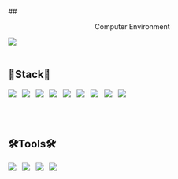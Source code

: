 <!--![header](https://capsule-render.vercel.app/api?type=soft&color=hexcode&text=Hello_My_Github😄&fontColor=B5B4B4)-->



 ##<center> Computer Environment </center>
 
<img src="https://img.shields.io/badge/mac OS-000000?style=for-the-badge&logo=macOS&logoColor=white"/>

<br>
<br>

 ##  __🤖Stack🤖__

<img src="https://img.shields.io/badge/JAVA-007396?style=for-the-badge&logo=java&logoColor=white"> &nbsp; <img src="https://img.shields.io/badge/HTML5-E34F26?style=for-the-badge&logo=HTML5&logoColor=white"/> &nbsp; <img src="https://img.shields.io/badge/CSS3-1572B6?style=for-the-badge&logo=CSS3&logoColor=white"/> &nbsp; 
<img src="https://img.shields.io/badge/JavaScript-F7DF1E?style=for-the-badge&logo=JavaScript&logoColor=black"/> &nbsp; <img src="https://img.shields.io/badge/jquery-0769AD?style=for-the-badge&logo=jquery&logoColor=white"> &nbsp; <img src="https://img.shields.io/badge/Spring-6DB33F?style=for-the-badge&logo=Spring&logoColor=white"/> &nbsp; 
<img src="https://img.shields.io/badge/oracle-F80000?style=for-the-badge&logo=oracle&logoColor=white"> &nbsp; <img src="https://img.shields.io/badge/mysql-4479A1?style=for-the-badge&logo=mysql&logoColor=white"> &nbsp; <img src="https://img.shields.io/badge/github-181717?style=for-the-badge&logo=github&logoColor=white">

<br>
<br>

 ## __🛠Tools🛠__

<img src="https://img.shields.io/badge/IntelliJ IDEA-000000?style=for-the-badge&logo=IntelliJ IDEA&logoColor=#000000"/> &nbsp; <img src="https://img.shields.io/badge/Eclipse IDE-2C2255?style=for-the-badge&logo=Eclipse IDE&logoColor=#2C2255"/> &nbsp; <img src="https://img.shields.io/badge/Visual Studio Code-007ACC?style=for-the-badge&logo=Visual Studio Code&logoColor=#007ACC"/> &nbsp; <img src="https://img.shields.io/badge/apache tomcat-F8DC75?style=for-the-badge&logo=apachetomcat&logoColor=black">













<!--
**b-mokk/b-mokk** is a ✨ _special_ ✨ repository because its `README.md` (this file) appears on your GitHub profile.

Here are some ideas to get you started:

- 🔭 I’m currently working on ...
- 🌱 I’m currently learning ...
- 👯 I’m looking to collaborate on ...
- 🤔 I’m looking for help with ...
- 💬 Ask me about ...
- 📫 How to reach me: ...
- 😄 Pronouns: ...
- ⚡ Fun fact: ...
-->
